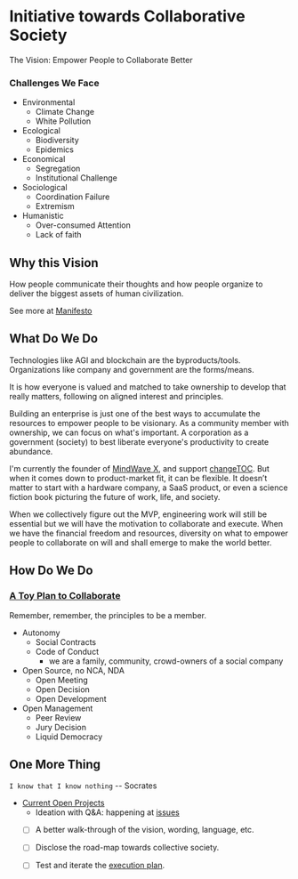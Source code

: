 # Initiative towards Collaborative Society 

The Vision: Empower People to Collaborate Better

### Challenges We Face

- Environmental
	- Climate Change
	- White Pollution
- Ecological
	- Biodiversity
	- Epidemics
- Economical
	- Segregation
	- Institutional Challenge
- Sociological
	- Coordination Failure
	- Extremism 
- Humanistic
	- Over-consumed Attention
	- Lack of faith

## Why this Vision

How people communicate their thoughts and how people organize to deliver the biggest assets of human civilization. 

See more at [Manifesto](https://github.com/domijin/LibertyEarth/blob/master/manifesto.md)

## What Do We Do

Technologies like AGI and blockchain are the byproducts/tools. Organizations like company and government are the forms/means. 

It is how everyone is valued and matched to take ownership to develop that really matters, following on aligned interest and principles. 


Building an enterprise is just one of the best ways to accumulate the resources to empower people to be visionary. As a community member with ownership, we can focus on what's important. A corporation as a government (society) to best liberate everyone's productivity to create abundance. 

I'm currently the founder of [MindWave X](https://mindwave.business), and support [changeTOC](http://changetoc.org). But when it comes down to product-market fit, it can be flexible. It doesn’t matter to start with a hardware company, a SaaS product, or even a science fiction book picturing the future of work, life, and society. 


When we collectively figure out the MVP, engineering work will still be essential but we will have the motivation to collaborate and execute. When we have the financial freedom and resources, diversity on what to empower people to collaborate on will and shall emerge to make the world better. 


## How Do We Do

### [A Toy Plan to Collaborate](https://github.com/domijin/LibertyEarth/blob/master/Execution.md)

Remember, remember, the principles to be a member. 

- Autonomy
    - Social Contracts
    - Code of Conduct
        - we are a family, community, crowd-owners of a social company
- Open Source, no NCA, NDA
    - Open Meeting
    - Open Decision
    - Open Development
- Open Management
    - Peer Review
    - Jury Decision
    - Liquid Democracy


## One More Thing

`I know that I know nothing` -- Socrates

- [Current Open Projects](https://github.com/domijin/LibertyEarth/projects)
	- Ideation with Q&A: happening at [issues](https://github.com/domijin/LibertyEarth/issues)
	- [ ] A better walk-through of the vision, wording, language, etc.
	- [ ] Disclose the road-map towards collective society.
	- [ ] Test and iterate the [execution plan](https://github.com/domijin/LibertyEarth/blob/master/Execution.md).

